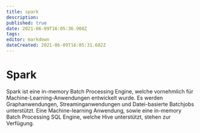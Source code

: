 ```yaml
---
title: spark
description: 
published: true
date: 2021-06-09T16:05:36.908Z
tags: 
editor: markdown
dateCreated: 2021-06-09T16:05:31.682Z
---
```


# Spark

Spark ist eine in-memory Batch Processing Engine, welche vornehmlich für Machine-Learning-Anwendungen entwickelt wurde.
Es werden Graphanwendungen, Streaminganwendungen und Datei-basierte Batchjobs unterstützt.
Eine Machine-learning Anwendung, sowie eine in-memory Batch Processing SQL Engine, welche Hive unterstützt, stehen zur Verfügung.